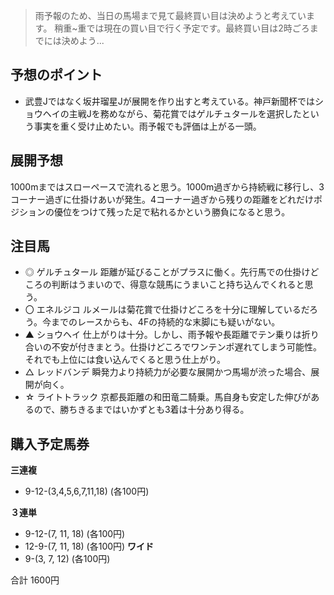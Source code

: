 > 雨予報のため、当日の馬場まで見て最終買い目は決めようと考えています。
> 稍重~重では現在の買い目で行く予定です。最終買い目は2時ごろまでには決めよう...

## 予想のポイント
- 武豊Jではなく坂井瑠星Jが展開を作り出すと考えている。神戸新聞杯ではショウヘイの主戦Jを務めながら、菊花賞ではゲルチュタールを選択したという事実を重く受け止めたい。雨予報でも評価は上がる一頭。

## 展開予想
1000mまではスローペースで流れると思う。1000m過ぎから持続戦に移行し、3コーナー過ぎに仕掛けあいが発生。4コーナー過ぎから残りの距離をどれだけポジションの優位をつけて残った足で粘れるかという勝負になると思う。

## 注目馬
- ◎ ゲルチュタール
距離が延びることがプラスに働く。先行馬での仕掛けどころの判断はうまいので、得意な競馬にうまいこと持ち込んでくれると思う。
- 〇 エネルジコ
ルメールは菊花賞で仕掛けどころを十分に理解しているだろう。今までのレースからも、4Fの持続的な末脚にも疑いがない。
- ▲ ショウヘイ
仕上がりは十分。しかし、雨予報や長距離でテン乗りは折り合いの不安が付きまとう。仕掛けどころでワンテンポ遅れてしまう可能性。それでも上位には食い込んでくると思う仕上がり。
- △ レッドバンデ
瞬発力より持続力が必要な展開かつ馬場が渋った場合、展開が向く。
- ☆ ライトトラック
京都長距離の和田竜二騎乗。馬自身も安定した伸びがあるので、勝ちきるまではいかずとも3着は十分あり得る。

## 購入予定馬券
**三連複**
- 9-12-(3,4,5,6,7,11,18) (各100円)

**３連単**
- 9-12-(7, 11, 18) (各100円)
- 12-9-(7, 11, 18) (各100円)
**ワイド**
- 9-(3, 7, 12) (各100円)

合計 1600円